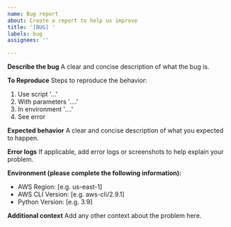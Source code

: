 ```yaml
---
name: Bug report
about: Create a report to help us improve
title: '[BUG] '
labels: bug
assignees: ''

---
```


**Describe the bug**
A clear and concise description of what the bug is.

**To Reproduce**
Steps to reproduce the behavior:
1. Use script '...'
2. With parameters '....'
3. In environment '....'
4. See error

**Expected behavior**
A clear and concise description of what you expected to happen.

**Error logs**
If applicable, add error logs or screenshots to help explain your problem.

**Environment (please complete the following information):**
 - AWS Region: [e.g. us-east-1]
 - AWS CLI Version: [e.g. aws-cli/2.9.1]
 - Python Version: [e.g. 3.9]

**Additional context**
Add any other context about the problem here.
